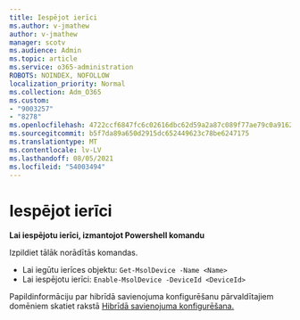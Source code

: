 ```yaml
---
title: Iespējot ierīci
ms.author: v-jmathew
author: v-jmathew
manager: scotv
ms.audience: Admin
ms.topic: article
ms.service: o365-administration
ROBOTS: NOINDEX, NOFOLLOW
localization_priority: Normal
ms.collection: Adm_O365
ms.custom:
- "9003257"
- "8278"
ms.openlocfilehash: 4722ccf6847fc6c02616dbc62d59a2a87c089f77ae79c0a916211af6c5f2a6d0
ms.sourcegitcommit: b5f7da89a650d2915dc652449623c78be6247175
ms.translationtype: MT
ms.contentlocale: lv-LV
ms.lasthandoff: 08/05/2021
ms.locfileid: "54003494"
---
```

# <a name="enable-device"></a>Iespējot ierīci

**Lai iespējotu ierīci, izmantojot Powershell komandu**

Izpildiet tālāk norādītās komandas.

- Lai iegūtu ierīces objektu: `Get-MsolDevice -Name <Name>`
- Lai iespējotu ierīci: `Enable-MsolDevice -DeviceId <DeviceId>`

Papildinformāciju par hibrīdā savienojuma konfigurēšanu pārvaldītajiem domēniem skatiet rakstā [Hibrīdā savienojuma konfigurēšana.](https://docs.microsoft.com/azure/active-directory/devices/hybrid-azuread-join-managed-domains)
